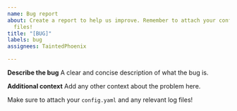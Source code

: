 ```yaml
---
name: Bug report
about: Create a report to help us improve. Remember to attach your config and log
  files!
title: "[BUG]"
labels: bug
assignees: TaintedPhoenix

---
```


**Describe the bug**
A clear and concise description of what the bug is.

**Additional context**
Add any other context about the problem here.

Make sure to attach your `config.yaml` and any relevant log files!
